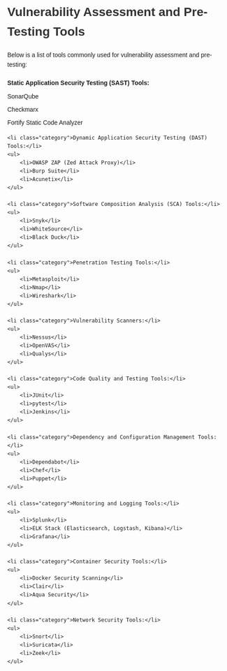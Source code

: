 <!DOCTYPE html>
<html>
<head>
    <style>
        body {
            font-family: Arial, sans-serif;
            line-height: 1.6;
        }
        h1 {
            color: #333;
        }
        ul {
            margin: 0;
            padding: 0;
            list-style: none;
        }
        li {
            margin-bottom: 8px;
        }
        .category {
            font-weight: bold;
            margin-top: 20px;
        }
    </style>
</head>
<body>

<h1>Vulnerability Assessment and Pre-Testing Tools</h1>

<p>Below is a list of tools commonly used for vulnerability assessment and pre-testing:</p>

<ul>
    <li class="category">Static Application Security Testing (SAST) Tools:</li>
    <ul>
        <li>SonarQube</li>
        <li>Checkmarx</li>
        <li>Fortify Static Code Analyzer</li>
    </ul>

    <li class="category">Dynamic Application Security Testing (DAST) Tools:</li>
    <ul>
        <li>OWASP ZAP (Zed Attack Proxy)</li>
        <li>Burp Suite</li>
        <li>Acunetix</li>
    </ul>

    <li class="category">Software Composition Analysis (SCA) Tools:</li>
    <ul>
        <li>Snyk</li>
        <li>WhiteSource</li>
        <li>Black Duck</li>
    </ul>

    <li class="category">Penetration Testing Tools:</li>
    <ul>
        <li>Metasploit</li>
        <li>Nmap</li>
        <li>Wireshark</li>
    </ul>

    <li class="category">Vulnerability Scanners:</li>
    <ul>
        <li>Nessus</li>
        <li>OpenVAS</li>
        <li>Qualys</li>
    </ul>

    <li class="category">Code Quality and Testing Tools:</li>
    <ul>
        <li>JUnit</li>
        <li>pytest</li>
        <li>Jenkins</li>
    </ul>

    <li class="category">Dependency and Configuration Management Tools:</li>
    <ul>
        <li>Dependabot</li>
        <li>Chef</li>
        <li>Puppet</li>
    </ul>

    <li class="category">Monitoring and Logging Tools:</li>
    <ul>
        <li>Splunk</li>
        <li>ELK Stack (Elasticsearch, Logstash, Kibana)</li>
        <li>Grafana</li>
    </ul>

    <li class="category">Container Security Tools:</li>
    <ul>
        <li>Docker Security Scanning</li>
        <li>Clair</li>
        <li>Aqua Security</li>
    </ul>

    <li class="category">Network Security Tools:</li>
    <ul>
        <li>Snort</li>
        <li>Suricata</li>
        <li>Zeek</li>
    </ul>
    
</ul>

</body>
</html>
